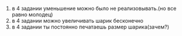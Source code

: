 1. в 4 задании уменьшение можно было не реализовывать.(но все равно молодец)
2. в 4 задании можно увеличивать шарик бесконечно
3. в 4 задании ты постоянно печатаешь размер шарика(зачем?)
